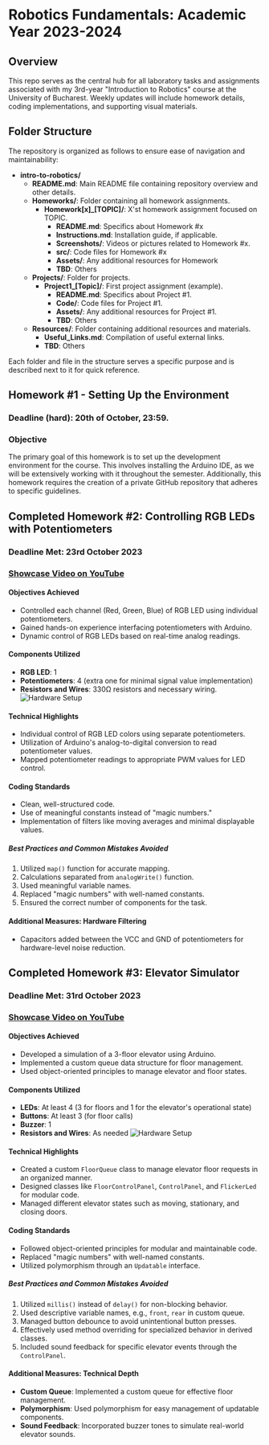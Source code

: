 # Robotics Fundamentals: Academic Year 2023-2024

## Overview

This repo serves as the central hub for all laboratory tasks and assignments associated with my 3rd-year "Introduction to Robotics" course at the University of Bucharest. Weekly updates will include homework details, coding implementations, and supporting visual materials.

## Folder Structure

The repository is organized as follows to ensure ease of navigation and maintainability:

- **intro-to-robotics/**
  - **README.md**: Main README file containing repository overview and other details.
  - **Homeworks/**: Folder containing all homework assignments.
    - **Homework[x]\_[TOPIC]/**: X'st homework assignment focused on TOPIC.
      - **README.md**: Specifics about Homework #x
      - **Instructions.md**: Installation guide, if applicable.
      - **Screenshots/**: Videos or pictures related to Homework #x.
      - **src/**: Code files for Homework #x
      - **Assets/**: Any additional resources for Homework
      - **TBD**: Others
  - **Projects/**: Folder for projects.
    - **Project1\_[Topic]/**: First project assignment (example).
      - **README.md**: Specifics about Project #1.
      - **Code/**: Code files for Project #1.
      - **Assets/**: Any additional resources for Project #1.
      - **TBD**: Others
  - **Resources/**: Folder containing additional resources and materials.
    - **Useful_Links.md**: Compilation of useful external links.
    - **TBD**: Others

Each folder and file in the structure serves a specific purpose and is described next to it for quick reference.

## Homework #1 - Setting Up the Environment

### Deadline (hard): 20th of October, 23:59.

### Objective

The primary goal of this homework is to set up the development environment for the course. This involves installing the Arduino IDE, as we will be extensively working with it throughout the semester. Additionally, this homework requires the creation of a private GitHub repository that adheres to specific guidelines.

## Completed Homework #2: Controlling RGB LEDs with Potentiometers

### Deadline Met: 23rd October 2023

### [Showcase Video on YouTube](https://www.youtube.com/shorts/dX5UbsVYVTg)

#### Objectives Achieved

- Controlled each channel (Red, Green, Blue) of RGB LED using individual potentiometers.
- Gained hands-on experience interfacing potentiometers with Arduino.
- Dynamic control of RGB LEDs based on real-time analog readings.

#### Components Utilized

- **RGB LED**: 1
- **Potentiometers**: 4 (extra one for minimal signal value implementation)
- **Resistors and Wires**: 330Ω resistors and necessary wiring.
  ![Hardware Setup](/Resources/Images/RGB-setup.jpeg)

#### Technical Highlights

- Individual control of RGB LED colors using separate potentiometers.
- Utilization of Arduino's analog-to-digital conversion to read potentiometer values.
- Mapped potentiometer readings to appropriate PWM values for LED control.

#### Coding Standards

- Clean, well-structured code.
- Use of meaningful constants instead of "magic numbers."
- Implementation of filters like moving averages and minimal displayable values.

##### Best Practices and Common Mistakes Avoided

1. Utilized `map()` function for accurate mapping.
2. Calculations separated from `analogWrite()` function.
3. Used meaningful variable names.
4. Replaced "magic numbers" with well-named constants.
5. Ensured the correct number of components for the task.

#### Additional Measures: Hardware Filtering

- Capacitors added between the VCC and GND of potentiometers for hardware-level noise reduction.

## Completed Homework #3: Elevator Simulator

### Deadline Met: 31rd October 2023

### [Showcase Video on YouTube](https://www.youtube.com/shorts/1ydJD84eGQU)

#### Objectives Achieved

- Developed a simulation of a 3-floor elevator using Arduino.
- Implemented a custom queue data structure for floor management.
- Used object-oriented principles to manage elevator and floor states.

#### Components Utilized

- **LEDs**: At least 4 (3 for floors and 1 for the elevator's operational state)
- **Buttons**: At least 3 (for floor calls)
- **Buzzer**: 1
- **Resistors and Wires**: As needed
  ![Hardware Setup](/Resources/Images/elevator-setup.jpg)

#### Technical Highlights

- Created a custom `FloorQueue` class to manage elevator floor requests in an organized manner.
- Designed classes like `FloorControlPanel`, `ControlPanel`, and `FlickerLed` for modular code.
- Managed different elevator states such as moving, stationary, and closing doors.

#### Coding Standards

- Followed object-oriented principles for modular and maintainable code.
- Replaced "magic numbers" with well-named constants.
- Utilized polymorphism through an `Updatable` interface.

##### Best Practices and Common Mistakes Avoided

1. Utilized `millis()` instead of `delay()` for non-blocking behavior.
2. Used descriptive variable names, e.g., `front`, `rear` in custom queue.
3. Managed button debounce to avoid unintentional button presses.
4. Effectively used method overriding for specialized behavior in derived classes.
5. Included sound feedback for specific elevator events through the `ControlPanel`.

#### Additional Measures: Technical Depth

- **Custom Queue**: Implemented a custom queue for effective floor management.
- **Polymorphism**: Used polymorphism for easy management of updatable components.
- **Sound Feedback**: Incorporated buzzer tones to simulate real-world elevator sounds.
